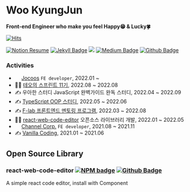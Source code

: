 # Woo KyungJun

**Front-end Engineer who make you feel Happy😁 & Lucky🍀**

[![Hits](https://hits.seeyoufarm.com/api/count/incr/badge.svg?url=https%3A%2F%2Fgithub.com%2FJay-WKJun&count_bg=%2379C83D&title_bg=%23555555&icon=&icon_color=%23E7E7E7&title=hits&edge_flat=false)](https://hits.seeyoufarm.com)

<div align="left">

[![Notion Resume](https://img.shields.io/badge/Resume-000000?style=flat-square&logo=notion&logoColor=white)](https://expensive-ruby-73c.notion.site/Tool-maker-76c60dc639da4c0294d2a23f47476af7) [![Jekyll Badge](https://img.shields.io/badge/Blog-cc0000?style=flat-square&logo=jekyll&logoColor=white)](https://jay-wkjun.github.io/) <a href="mailto:natcho9010@gmail.com"><img src="https://img.shields.io/badge/Gmail-ea4335?style=flat-square&logo=gmail&logoColor=white" /></a> [![Medium Badge](https://img.shields.io/badge/Medium-000000?style=flat-square&logo=medium&logoColor=white)](https://medium.com/@Lucky.Jun) [![Github Badge](https://img.shields.io/badge/Github-181717?style=flat-square&logo=github&logoColor=white)](https://github.com/Jay-WKJun)
  
</div>

### Activities

- <img style="width: 1em;" src="https://www.jocoos.com/favicon.ico" /> [Jocoos](https://www.jocoos.com/) ```FE developer```, 2022.01 ~
- 🧑‍💻 [테오의 스프린트 11기](https://github.com/Kunis-Teo/Linkuni), 2022.08 ~ 2022.08
- ✍️ 우아한 스터디 JavaScript 완벽가이드 완독 스터디, 2022.04 ~ 2022.09
- ✍️ [TypeScript OOP 스터디](https://github.com/FECrash/TypeScript-OOP), 2022.05 ~ 2022.06
- ✍️ [F-lab 프론트엔드 멘토링 프로그램](https://github.com/f-lab-edu/shareRoom-FE), 2022.03 ~ 2022.08
- 🧑‍💻 [react-web-code-editor](https://www.npmjs.com/package/react-web-code-editor) 오픈소스 라이브러리 개발, 2022.01 ~ 2022.05
- <img style="width: 1em;" src="https://user-images.githubusercontent.com/40374023/192818419-d1b7e5a5-5b42-4987-ab35-36210196f745.jpeg" /> [Channel Corp.](https://channel.io/ko) ```FE developer```, 2021.08 ~ 2021.11
- ✍️ [Vanilla Coding](https://www.vanillacoding.co/), 2021.01 ~ 2021.06

## Open Source Library

### react-web-code-editor [![NPM badge](https://img.shields.io/badge/Npm-CB3837?style=flat-square&logo=npm&logoColor=white)](https://www.npmjs.com/package/react-web-code-editor) [![Github Badge](https://img.shields.io/badge/Github-181717?style=flat-square&logo=github&logoColor=white)](https://github.com/Jay-WKJun/react-web-code-editor)

A simple react code editor, install with Component
